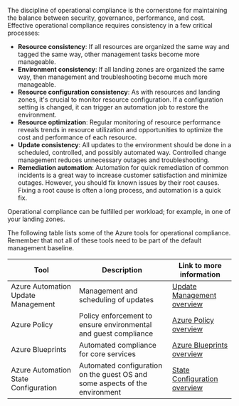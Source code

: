 
The discipline of operational compliance is the cornerstone for maintaining the balance between security, governance, performance, and cost. Effective operational compliance requires consistency in a few critical processes:

- **Resource consistency**: If all resources are organized the same way and tagged the same way, other management tasks become more manageable.
- **Environment consistency**: If all landing zones are organized the same way, then management and troubleshooting become much more manageable.
- **Resource configuration consistency**: As with resources and landing zones, it's crucial to monitor resource configuration. If a configuration setting is changed, it can trigger an automation job to restore the environment.
- **Resource optimization**: Regular monitoring of resource performance reveals trends in resource utilization and opportunities to optimize the cost and performance of each resource.
- **Update consistency**: All updates to the environment should be done in a scheduled, controlled, and possibly automated way. Controlled change management reduces unnecessary outages and troubleshooting.
- **Remediation automation**: Automation for quick remediation of common incidents is a great way to increase customer satisfaction and minimize outages. However, you should fix known issues by their root causes. Fixing a root cause is often a long process, and automation is a quick fix.

Operational compliance can be fulfilled per workload; for example, in one of your landing zones.

The following table lists some of the Azure tools for operational compliance. Remember that not all of these tools need to be part of the default management baseline.

|Tool|Description|Link to more information|
|---|---|---|
|Azure Automation Update Management|Management and scheduling of updates|[Update Management overview](https://learn.microsoft.com/en-us/azure/automation/update-management/overview)|
|Azure Policy|Policy enforcement to ensure environmental and guest compliance|[Azure Policy overview](https://learn.microsoft.com/en-us/azure/governance/policy/overview)|
|Azure Blueprints|Automated compliance for core services|[Azure Blueprints overview](https://learn.microsoft.com/en-us/azure/governance/blueprints/overview)|
|Azure Automation State Configuration|Automated configuration on the guest OS and some aspects of the environment|[State Configuration overview](https://learn.microsoft.com/en-us/azure/automation/automation-dsc-overview)|